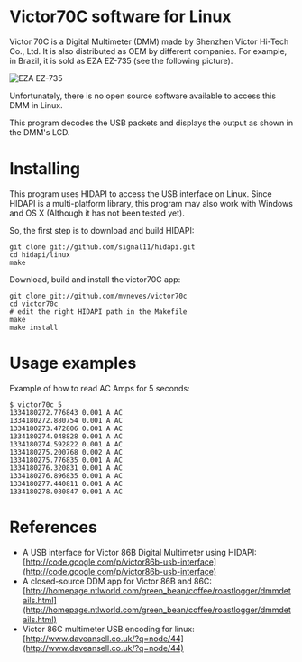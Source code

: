 
# Victor70C software for Linux

Victor 70C is a Digital Multimeter (DMM) made by Shenzhen Victor Hi-Tech 
Co., Ltd. It is also distributed as OEM by different companies. For example, 
in Brazil, it is sold as EZA EZ-735 (see the following picture).  

![EZA EZ-735](http://github.com/mvneves/victor70c/raw/master/photo.jpg)

Unfortunately, there is no open source software available to access this DMM in Linux.

This program decodes the USB packets and displays the output as shown in the DMM's LCD.


# Installing 


This program uses HIDAPI to access the USB interface on Linux. Since HIDAPI 
is a multi-platform library, this program may also work with Windows and OS X 
(Although it has not been tested yet).

So, the first step is to download and build HIDAPI:

	git clone git://github.com/signal11/hidapi.git
	cd hidapi/linux
	make

Download, build and install the victor70C app:

	git clone git://github.com/mvneves/victor70c
	cd victor70c
	# edit the right HIDAPI path in the Makefile
	make
	make install


# Usage examples


Example of how to read AC Amps for 5 seconds:

	$ victor70c 5
	1334180272.776843 0.001 A AC
	1334180272.880754 0.001 A AC
	1334180273.472806 0.001 A AC
	1334180274.048828 0.001 A AC
	1334180274.592822 0.001 A AC
	1334180275.200768 0.002 A AC
	1334180275.776835 0.001 A AC
	1334180276.320831 0.001 A AC
	1334180276.896835 0.001 A AC
	1334180277.440811 0.001 A AC
	1334180278.080847 0.001 A AC




# References

- A USB interface for Victor 86B Digital Multimeter using HIDAPI: 
[http://code.google.com/p/victor86b-usb-interface](http://code.google.com/p/victor86b-usb-interface)
- A closed-source DDM app for Victor 86B and 86C: 
[http://homepage.ntlworld.com/green_bean/coffee/roastlogger/dmmdetails.html](http://homepage.ntlworld.com/green_bean/coffee/roastlogger/dmmdetails.html)
- Victor 86C multimeter USB encoding for linux:
[http://www.daveansell.co.uk/?q=node/44](http://www.daveansell.co.uk/?q=node/44)


